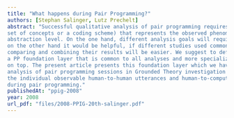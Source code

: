 ```yaml
---
title: "What happens during Pair Programming?"
authors: [Stephan Salinger, Lutz Prechelt]
abstract: "Successful qualitative analysis of pair programming requires a terminology (such as a
set of concepts or a coding scheme) that represents the observed phenomena on an appropriate
abstraction level. On the one hand, different analysis goals will require different specialized terminology,
on the other hand it would be helpful, if different studies used common terminology so that
comparing and combining their results will be easier. We suggest to define terminology in layers:
a PP foundation layer that is common to all analyses and more specialized study-specific layers
on top. The present article presents this foundation layer which we have derived from audio/video
analysis of pair programming sessions in Grounded Theory investigation style. Its concepts describe
the individual observable human-to-human utterances and human-to-computer activities that occur
during pair programming."
publishedAt: "ppig-2008"
year: 2008
url_pdf: "files/2008-PPIG-20th-salinger.pdf"
---
```

